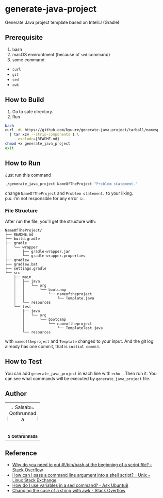 # generate-java-project
Generate Java project template based on IntelliJ (Gradle)


## Prerequisite
1. bash
2. macOS environtment (because of `sed` command)
3. some command:
  - `curl`
  - `git`
  - `sed`
  - `awk`


## How to Build
1. Go to safe directory.
2. Run
```sh
bash
curl -#L https://github.com/kyuure/generate-java-project/tarball/namespaces \
  | tar xzv --strip-components 1 \
    --exclude={README.md}
chmod +x generate_java_project
exit
```


## How to Run
Just run this command
```sh
./generate_java_project NameOfTheProject "Problem statement."
```
change `NameOfTheProject` and `Problem statement.` to your liking. <br>
p.s: i'm not responsible for any error ☺️.

### File Structure
After run the file, you'll get the structure with:
```
NameOfTheProject/
├── README.md
├── build.gradle
├── gradle
│   └── wrapper
│       ├── gradle-wrapper.jar
│       └── gradle-wrapper.properties
├── gradlew
├── gradlew.bat
├── settings.gradle
└── src
    ├── main
    │   ├── java
    │   │   └── org
    │   │       └── bootcamp
    │   │           └── nameoftheproject
    │   │               └── Template.java
    │   └── resources
    └── test
        ├── java
        │   └── org
        │       └── bootcamp
        │           └── nameoftheproject
        │               └── TemplateTest.java
        └── resources
```
with `nameoftheproject` and `Template` changed to your input.
And the git log already has one commit, that is `initial commit`.


## How to Test
You can add `generate_java_project` in each line with `echo `.
Then run it. You can see what commands will be executed by `generate_java_project` file.


## Author
<table>
  <tr>
<td align="center">
  <img src="https://avatars.githubusercontent.com/kyuure" width="100px;" alt="Salsabila Qothrunnada" style="border-radius:50%"/>
  <br/>
  <sub><b>S Qothrunnada</b></sub>
  <br/>
</td>
  </tr>
</table>


## Reference
- [Why do you need to put #!/bin/bash at the beginning of a script file? - Stack Overflow](https://stackoverflow.com/questions/8967902/why-do-you-need-to-put-bin-bash-at-the-beginning-of-a-script-file)
- [How can I pass a command line argument into a shell script? - Unix - Linux Stack Exchange](https://unix.stackexchange.com/questions/31414/how-can-i-pass-a-command-line-argument-into-a-shell-script)
- [How do I use variables in a sed command? - Ask Ubuntu9](https://askubuntu.com/questions/76808/how-do-i-use-variables-in-a-sed-command)
- [Changing the case of a string with awk - Stack Overflow](https://stackoverflow.com/questions/14139672/changing-the-case-of-a-string-with-awk)


